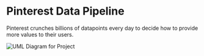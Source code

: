 # Pinterest Data Pipeline
Pinterest crunches billions of datapoints every day to decide how to provide more values to their users. 

  ![UML Diagram for Project](https://user-images.githubusercontent.com/89411656/167471689-7d694f4a-d7fc-4e94-bac4-302f57ffec54.jpg)
